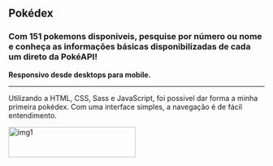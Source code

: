 ## Pokédex

### Com 151 pokemons disponiveis, pesquise por número ou nome e conheça as informações básicas disponibilizadas de cada um direto da PokéAPI!

**Responsivo desde desktops para mobile.**

<hr>

Utilizando a HTML, CSS, Sass e JavaScript, foi possivel dar forma a minha primeira pokédex. Com uma interface simples, a navegação é de fácil entendimento. 

<img src='./img/pokédex-img-1' alt='img1' width='250px' height='60px'/>


